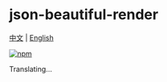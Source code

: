 # json-beautiful-render

[中文](./README.zh_CN.md) | [English](./README.en_US.md)

[![npm](https://img.shields.io/npm/v/json-beautiful-render.svg)](https://www.npmjs.com/package/json-beautiful-render)

Translating...
